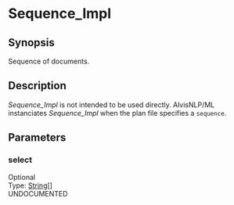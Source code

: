 <h1 class="module">Sequence_Impl</h1>

## Synopsis

Sequence of documents.

## Description

*Sequence_Impl* is not intended to be used directly. AlvisNLP/ML instanciates *Sequence_Impl* when the plan file specifies a `sequence`.

## Parameters

<h3 name="select" class="param">select</h3>

<div class="param-level param-level-optional">Optional
</div>
<div class="param-type">Type: <a href="../converter/java.lang.String%5B%5D" class="converter">String[]</a>
</div>
UNDOCUMENTED

